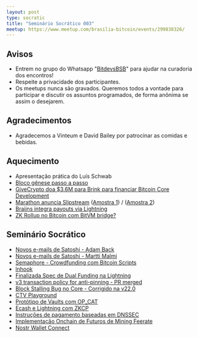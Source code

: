 ```yaml
---
layout: post
type: socratic
title: "Seminário Socrático 003"
meetup: https://www.meetup.com/brasilia-bitcoin/events/299838326/
---
```


## Avisos

- Entrem no grupo do Whatsapp "[BitdevsBSB](https://chat.whatsapp.com/KxuGyYu4TZy94KcA1yXCzi)" para ajudar na curadoria dos encontros!
- Respeite a privacidade dos participantes.
- Os meetups nunca são gravados. Queremos todos a vontade para participar e discutir os assuntos programados, de forma anônima se assim o desejarem.

## Agradecimentos

- Agradecemos a Vinteum e David Bailey por patrocinar as comidas e bebidas.

## Aquecimento

* Apresentação prática do Luís Schwab
* [Bloco gênese passo a passo](https://hodl.camp/genesis_block/)
* [GiveCrypto doa $3.6M para Brink para financiar Bitcoin Core Development](https://twitter.com/bitcoinbrink/status/1758544229721120870)
* [Marathon anuncia Slipstream](https://ir.mara.com/news-events/press-releases/detail/1343/marathon-digital-holdings-launches-slipstream) ([Amostra 1](https://twitter.com/mononautical/status/1760746059956187414)) / ([Amostra 2](https://twitter.com/mononautical/status/1760746059956187414))
* [Braiins integra payouts via Lightning](https://twitter.com/BraiinsMining/status/1760319741560856983)
* [ZK Rollup no Bitcoin com BitVM bridge?](https://twitter.com/citrea_xyz/status/1754883284893356368)

## Seminário Socrático

* [Novos e-mails de Satoshi - Adam Back](https://bitcoinmagazine.com/technical/bitcoin-adam-backs-complete-emails-satoshi-nakamoto)
* [Novos e-mails de Satoshi - Martti Malmi](https://mmalmi.github.io/satoshi/)
* [Semaphore - Crowdfunding com Bitcoin Scripts](https://github.com/supertestnet/semaphore)
* [lnhook](https://github.com/jaonoctus/lnhook)
* [Finalizada Spec de Dual Funding na Lightning](https://github.com/lightning/bolts/pull/851)
* [v3 transaction policy for anti-pinning - PR merged](https://github.com/bitcoin/bitcoin/pull/28948)
* [Block Stalling Bug no Core - Corrigido na v22.0](https://delvingbitcoin.org/t/block-stalling-issue-in-core-prior-to-v22-0/499)
* [CTV Playground](https://ctv.ursus.camp/)
* [Protótipo de Vaults com OP_CAT]()
* [Ecash e Lightning com ZKCP](https://delvingbitcoin.org/t/ecash-and-lightning-via-zkcp/586)
* [Instruções de pagamento baseadas em DNSSEC](https://delvingbitcoin.org/t/human-readable-bitcoin-payment-instructions/542/)
* [Implementação Onchain de Futuros de Mining Feerate](https://delvingbitcoin.org/t/an-onchain-implementation-of-mining-feerate-futures/547)
* [Nostr Wallet Connect](https://blog.getalby.com/scaling-bitcoin-apps/)